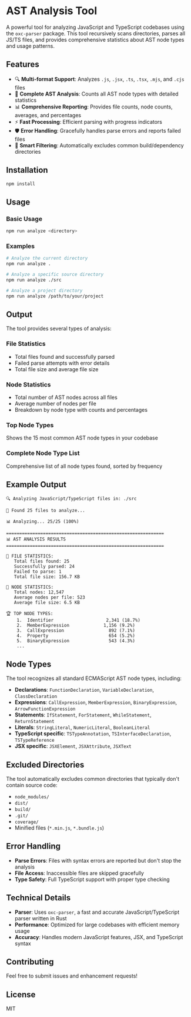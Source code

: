 # AST Analysis Tool

A powerful tool for analyzing JavaScript and TypeScript codebases using the `oxc-parser` package. This tool recursively scans directories, parses all JS/TS files, and provides comprehensive statistics about AST node types and usage patterns.

## Features

- 🔍 **Multi-format Support**: Analyzes `.js`, `.jsx`, `.ts`, `.tsx`, `.mjs`, and `.cjs` files
- 🌳 **Complete AST Analysis**: Counts all AST node types with detailed statistics
- 📊 **Comprehensive Reporting**: Provides file counts, node counts, averages, and percentages
- ⚡ **Fast Processing**: Efficient parsing with progress indicators
- 🛡️ **Error Handling**: Gracefully handles parse errors and reports failed files
- 🎯 **Smart Filtering**: Automatically excludes common build/dependency directories

## Installation

```bash
npm install
```

## Usage

### Basic Usage

```bash
npm run analyze <directory>
```

### Examples

```bash
# Analyze the current directory
npm run analyze .

# Analyze a specific source directory
npm run analyze ./src

# Analyze a project directory
npm run analyze /path/to/your/project
```

## Output

The tool provides several types of analysis:

### File Statistics
- Total files found and successfully parsed
- Failed parse attempts with error details
- Total file size and average file size

### Node Statistics
- Total number of AST nodes across all files
- Average number of nodes per file
- Breakdown by node type with counts and percentages

### Top Node Types
Shows the 15 most common AST node types in your codebase

### Complete Node Type List
Comprehensive list of all node types found, sorted by frequency

## Example Output

```
🔍 Analyzing JavaScript/TypeScript files in: ./src

📁 Found 25 files to analyze...

📊 Analyzing... 25/25 (100%)

============================================================
📊 AST ANALYSIS RESULTS
============================================================

📁 FILE STATISTICS:
   Total files found: 25
   Successfully parsed: 24
   Failed to parse: 1
   Total file size: 156.7 KB

🌳 NODE STATISTICS:
   Total nodes: 12,547
   Average nodes per file: 523
   Average file size: 6.5 KB

🏆 TOP NODE TYPES:
    1.  Identifier                    2,341 (18.7%)
    2.  MemberExpression             1,156 (9.2%)
    3.  CallExpression                 892 (7.1%)
    4.  Property                       654 (5.2%)
    5.  BinaryExpression               543 (4.3%)
    ...
```

## Node Types

The tool recognizes all standard ECMAScript AST node types, including:

- **Declarations**: `FunctionDeclaration`, `VariableDeclaration`, `ClassDeclaration`
- **Expressions**: `CallExpression`, `MemberExpression`, `BinaryExpression`, `ArrowFunctionExpression`
- **Statements**: `IfStatement`, `ForStatement`, `WhileStatement`, `ReturnStatement`
- **Literals**: `StringLiteral`, `NumericLiteral`, `BooleanLiteral`
- **TypeScript specific**: `TSTypeAnnotation`, `TSInterfaceDeclaration`, `TSTypeReference`
- **JSX specific**: `JSXElement`, `JSXAttribute`, `JSXText`

## Excluded Directories

The tool automatically excludes common directories that typically don't contain source code:

- `node_modules/`
- `dist/`
- `build/`
- `.git/`
- `coverage/`
- Minified files (`*.min.js`, `*.bundle.js`)

## Error Handling

- **Parse Errors**: Files with syntax errors are reported but don't stop the analysis
- **File Access**: Inaccessible files are skipped gracefully
- **Type Safety**: Full TypeScript support with proper type checking

## Technical Details

- **Parser**: Uses `oxc-parser`, a fast and accurate JavaScript/TypeScript parser written in Rust
- **Performance**: Optimized for large codebases with efficient memory usage
- **Accuracy**: Handles modern JavaScript features, JSX, and TypeScript syntax

## Contributing

Feel free to submit issues and enhancement requests!

## License

MIT
